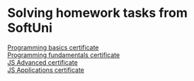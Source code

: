 # Solving homework tasks from SoftUni

[Programming basics certificate](https://softuni.bg/certificates/details/116932/e5dfba3b)  
[Programming fundamentals certificate](https://softuni.bg/certificates/details/129323/dca0a7b2)  
[JS Advanced certificate](https://softuni.bg/certificates/details/136465/d1a9500f)  
[JS Applications certificate](https://softuni.bg/certificates/details/139603/b5256d42)
